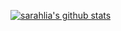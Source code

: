 <!--
**sarahlia/sarahlia** is a ✨ _special_ ✨ repository because its `README.md` (this file) appears on your GitHub profile.
- 🔭 I’m currently working on ...
- 🌱 I’m currently learning ...
- 👯 I’m looking to collaborate on ...
- 🤔 I’m looking for help with ...
- 💬 Ask me about ...
- 📫 How to reach me: ...
- 😄 Pronouns: ...
- ⚡ Fun fact: ...
-->
[![sarahlia's github stats](https://github-readme-stats.vercel.app/api?username=sarahlia&count_private=true&show_icons=true&hide=stars&theme=merko)](https://github.com/sarahlia/github-readme-stats)
